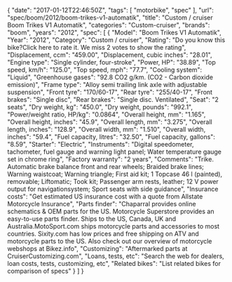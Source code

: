 {
    "date": "2017-01-12T22:46:50Z",
    "tags": [
        "motorbike",
        "spec"
    ],
    "url": "spec\/boom\/2012\/boom-trikes-v1-automatik",
    "title": "Custom \/ cruiser Boom Trikes V1 Automatik",
    "categories": "Custom-cruiser",
    "brands": "boom",
    "years": "2012",
    "spec": [
        {
            "Model": "Boom Trikes V1 Automatik",
            "Year": "2012",
            "Category": "Custom \/ cruiser",
            "Rating": "Do you know this bike?Click here to rate it. We miss 2 votes to show the rating",
            "Displacement, ccm": "459.00",
            "Displacement, cubic inches": "28.01",
            "Engine type": "Single cylinder, four-stroke",
            "Power, HP": "38.89",
            "Top speed, km\/h": "125.0",
            "Top speed, mph": "77.7",
            "Cooling system": "Liquid",
            "Greenhouse gases": "92.8 CO2 g\/km. (CO2 - Carbon dioxide emission)",
            "Frame type": "Alloy semi trailing link axle with adjustable suspension",
            "Front tyre": "170\/60-17",
            "Rear tyre": "255\/40-17",
            "Front brakes": "Single disc",
            "Rear brakes": "Single disc. Ventilated",
            "Seat": "2 seats",
            "Dry weight, kg": "450.0",
            "Dry weight, pounds": "992.1",
            "Power\/weight ratio, HP\/kg": "0.0864",
            "Overall height, mm": "1.165",
            "Overall height, inches": "45.9",
            "Overall length, mm": "3.275",
            "Overall length, inches": "128.9",
            "Overall width, mm": "1.510",
            "Overall width, inches": "59.4",
            "Fuel capacity, litres": "32.50",
            "Fuel capacity, gallons": "8.59",
            "Starter": "Electric",
            "Instruments": "Digital speedometer, tachometer, fuel gauge and warning light panel; Water temperature gauge set in chrome ring",
            "Factory warranty": "2 years",
            "Comments": "Trike. Automatic brake balance front and rear wheels; Braided brake lines; Warning waistcoat; Warning triangle; First aid kit; 1 Topcase 46 l (painted), removable; Liftomatic; Took kit; Passenger arm rests, leather; 12 V power output for navigationsystem; Sport seats with side guidance",
            "Insurance costs": "Get estimated US insurance cost with a quote from Allstate Motorcycle Insurance",
            "Parts finder": "Chaparral provides online schematics & OEM parts for the US.   Motorcycle Superstore provides an easy-to-use parts finder. Ships to the US, Canada, UK and Australia.MotoSport.com ships motorcycle parts and accessories to most countries.    Sixity.com has low prices and free shipping on ATV and motorcycle parts to the US. Also check out our overview of motorcycle webshops at Bikez.info",
            "Customizing": "Aftermarked parts at CruiserCustomizing.com",
            "Loans, tests, etc": "Search the web for dealers, loan costs, tests, customizing, etc",
            "Related bikes": "List related bikes for comparison of specs"
        }
    ]
}